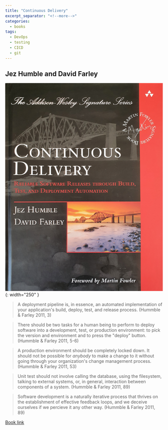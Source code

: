 ```yaml
---
title: "Continuous Delivery"
excerpt_separator: "<!--more-->"
categories:
  - books
tags:
  - DevOps
  - testing
  - CICD
  - git
---
```



## Jez Humble and David Farley


![alt text](/images/book_covers/continuous_delivery.jpg "Title"){: width="250" }

<!--more-->

> A deployment pipeline is, in essence, an automated implementation of your application's build, deploy, test,
> and release process. (Hummble & Farley 2011, 3)

> There should be two tasks for a human being to perform to deploy software into a development, test, or
> production environment: to pick the version and environment and to press the "deploy" button.
> (Hummble & Farley 2011, 5-6)

> A production environment should be completely locked down. It should not be possible for *anybody* to
> make a change to it without going through your organization's change management process. 
> (Hummble & Farley 2011, 53)

> Unit test should not involve calling the database, using the filesystem, talking to external systems, or,
> in general, interaction between components of a system. (Hummble & Farley 2011, 89)

> Software development is a naturally iterative process that thrives on the establishment of effective
> feedback loops, and we deceive ourselves if we percieve it any other way. (Hummble & Farley 2011, 89)

[Book link](https://martinfowler.com/books/continuousDelivery.html)

